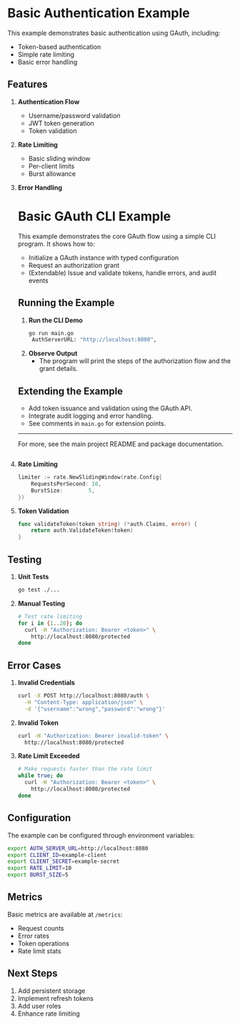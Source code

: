 # Basic Authentication Example

This example demonstrates basic authentication using GAuth, including:
- Token-based authentication
- Simple rate limiting
- Basic error handling

## Features

1. **Authentication Flow**
   - Username/password validation
   - JWT token generation
   - Token validation

2. **Rate Limiting**
   - Basic sliding window
   - Per-client limits
   - Burst allowance

3. **Error Handling**
   # Basic GAuth CLI Example

   This example demonstrates the core GAuth flow using a simple CLI program. It shows how to:
   - Initialize a GAuth instance with typed configuration
   - Request an authorization grant
   - (Extendable) Issue and validate tokens, handle errors, and audit events

   ## Running the Example

   1. **Run the CLI Demo**
      ```bash
      go run main.go
       AuthServerURL: "http://localhost:8080",

   2. **Observe Output**
      - The program will print the steps of the authorization flow and the grant details.

   ## Extending the Example

   - Add token issuance and validation using the GAuth API.
   - Integrate audit logging and error handling.
   - See comments in `main.go` for extension points.

   ---
   For more, see the main project README and package documentation.
   ```

2. **Rate Limiting**
   ```go
   limiter := rate.NewSlidingWindow(rate.Config{
       RequestsPerSecond: 10,
       BurstSize:        5,
   })
   ```

3. **Token Validation**
   ```go
   func validateToken(token string) (*auth.Claims, error) {
       return auth.ValidateToken(token)
   }
   ```

## Testing

1. **Unit Tests**
   ```bash
   go test ./...
   ```

2. **Manual Testing**
   ```bash
   # Test rate limiting
   for i in {1..20}; do
     curl -H "Authorization: Bearer <token>" \
       http://localhost:8080/protected
   done
   ```

## Error Cases

1. **Invalid Credentials**
   ```bash
   curl -X POST http://localhost:8080/auth \
     -H "Content-Type: application/json" \
     -d '{"username":"wrong","password":"wrong"}'
   ```

2. **Invalid Token**
   ```bash
   curl -H "Authorization: Bearer invalid-token" \
     http://localhost:8080/protected
   ```

3. **Rate Limit Exceeded**
   ```bash
   # Make requests faster than the rate limit
   while true; do
     curl -H "Authorization: Bearer <token>" \
       http://localhost:8080/protected
   done
   ```

## Configuration

The example can be configured through environment variables:

```bash
export AUTH_SERVER_URL=http://localhost:8080
export CLIENT_ID=example-client
export CLIENT_SECRET=example-secret
export RATE_LIMIT=10
export BURST_SIZE=5
```

## Metrics

Basic metrics are available at `/metrics`:
- Request counts
- Error rates
- Token operations
- Rate limit stats

## Next Steps

1. Add persistent storage
2. Implement refresh tokens
3. Add user roles
4. Enhance rate limiting